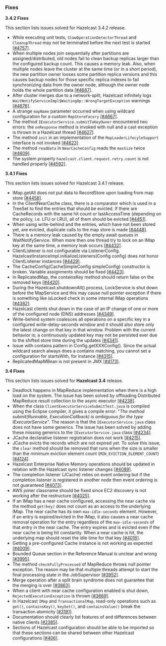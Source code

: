 
### Fixes


**3.4.2 Fixes**

This section lists issues solved for Hazelcast 3.4.2 release.

- While executing unit tests, `SlowOperationDetectorThread` and `CleanupThread` may not be terminated before the next test is started [[#4757]](https://github.com/hazelcast/hazelcast/issues/4757).
- When multiple nodes join sequentially after partitions are assigned/distributed, old nodes fail to clean backup replicas larger than the configured backup count. This causes a memory leak. Also, when multiple nodes leave the cluster at the same time (or in a short period), the new partition owner looses some partition replica versions and this causes backup nodes for those specific replica indexes to fail synchronizing data from the owner node, although the owner node holds the whole partition data [[#4687]](https://github.com/hazelcast/hazelcast/issues/4687).
- After cluster merges due to a network-split, Hazelcast infinitely logs `WaitNotifyServiceImpl$WaitingOp::WrongTargetException` warnings [[#4676]](https://github.com/hazelcast/hazelcast/issues/4676).
- A strange `mapName` parameter occurred when using wildcard configuration for a custom `MapStoreFacory` [[#4667]](https://github.com/hazelcast/hazelcast/issues/4667).
- The method `IExecutorService.submitToKeyOwner` encountered two errors: the `onResponse` method is invoked with null and a cast exception is thrown in a Hazelcast thread [[#4627]](https://github.com/hazelcast/hazelcast/issues/4627).
- The method `init` in an implementation of the `MapLoaderLifecyleSupport` interface is not invoked [[#4623]](https://github.com/hazelcast/hazelcast/issues/4623).
- The method `readData` in `NearCacheConfig` reads the `maxSize` twice [[#4609]](https://github.com/hazelcast/hazelcast/issues/4609).
- The system property `hazelcast.client.request.retry.count` is not handled properly [[#4592]](https://github.com/hazelcast/hazelcast/issues/4592).


**3.4.1 Fixes**

This section lists issues solved for Hazelcast 3.4.1 release.

- IMap.getAll does not put data to RecordStore upon loading from map store [[#4458]](https://github.com/hazelcast/hazelcast/issues/4458).
- In the ClientNearCache class, there is a comparator which is used in a TreeSet to find the entries that should be evicted. If there are CacheRecords with the same hit count or lastAccessTime (depending on the policy, i.e. LFU or LRU), all of them should be evicted [[#4451]](https://github.com/hazelcast/hazelcast/issues/4451).
- When using write-behind and the entries, which have not been stored yet, are evicted, duplicate calls to the map store is made [[#4448]](https://github.com/hazelcast/hazelcast/issues/4448).
- There is a memory leak caused by the empty await queues in WaitNotifyService. When more then one thread try to lock on an IMap key at the same time, a memory leak occurs [[#4432]](https://github.com/hazelcast/hazelcast/issues/4432).
- ClientListener is not configurable via ListenerConfig. HazelcastInstanceImpl.initializeListeners(Config config) does not honor ClientListener instances [[#4429]](https://github.com/hazelcast/hazelcast/issues/4429).
- The CacheConfig(CacheSimpleConfig simpleConfig) constructor is broken. Variable assignments should be fixed [[#4423]](https://github.com/hazelcast/hazelcast/issues/4423).
- In ReplicatedMap, the containsKey method should return false on the removed keys [[#4420]](https://github.com/hazelcast/hazelcast/issues/4420).
- During the Hazelcast.shutdownAll() process, LockService is shut down before the MapService and this may cause null pointer exception if there is something like isLocked check in some internal IMap operations [[#4382]](https://github.com/hazelcast/hazelcast/issues/4382).
- Hazelcast clients shut down in the case of an IP change of one or more of the configured node (DNS) addresses [[#4349]](https://github.com/hazelcast/hazelcast/issues/4349).
- Write-behind system coalesces all operations on a specific key in a configured write-delay-seconds window and it should also store only the latest change on that key in that window. Problem with the current behavior is; a continuously updated key may not be persisted ever due to the shifted store time during the updates [[#4341]](https://github.com/hazelcast/hazelcast/issues/4341).
- Issue with contains pattern in Config.getXXXConfig(). Since the actual wildcard search always does a contains matching, you cannot set a configuration for startsWith, for instance [[#4315]](https://github.com/hazelcast/hazelcast/issues/4315).
- ReplicatedMapMBean is not present in JMX [[#4173]](https://github.com/hazelcast/hazelcast/issues/4173).

**3.4 Fixes**

This section lists issues solved for **Hazelcast 3.4** release.

- Deadlock happens in MapReduce implementation when there is a high load on the system. The issue has been solved by offloading Distributed MapReduce result collection to the async executor [[#4238]](https://github.com/hazelcast/hazelcast/issues/4238).
- When the class `ClientExecutorServiceSubmitTest.java` is compiled using the Eclipse compiler, it gives a compile error: "*The method submit(Runnable, ExecutionCallback) is ambiguous for the type IExecutorService*". The reason is that the `IExecutorService.java` class does not have some generics. The issue has been solved by adding these missing generics to the `IExecutorService.java` class [[#4234]](https://github.com/hazelcast/hazelcast/issues/4234).
- JCache declarative listener registration does not work [[#4215]](https://github.com/hazelcast/hazelcast/issues/4215).
- JCache evicts the records which are not expired yet. To solve this issue, the `clear` method should be removed that runs when the size is smaller than the minimum eviction element count (`MIN_EVICTION_ELEMENT_COUNT`) [[#4124]](https://github.com/hazelcast/hazelcast/issues/4124).
- Hazelcast Enterprise Native Memory operations should be updated in relation with the Hazelcast sync listener changes [[#4089]](https://github.com/hazelcast/hazelcast/issues/4089).
- The completion listener (JCache) relies on event ordering but if the completion listener is registered in another node then event ordering is not guaranteed [[#4073]](https://github.com/hazelcast/hazelcast/issues/4073).
- AWS joiner classname should be fixed since EC2 discovery is not working after the restructure [[#4025]](https://github.com/hazelcast/hazelcast/issues/4025).
- If an IMap has a near cache configured, accessing the near cache via the method `get(key)` does not count as an access to the underlying IMap. The near cache has its own `max-idle-seconds` element. However, if an entry is expired/evicted in the IMap, it also causes a near cache removal operation for the entry regardless of the `max-idle-seconds` of that entry in the near cache. The entry expires and is evicted even if the near cache is being hit constantly. When a near cache is hit, the underlying map should reset the idle time for that key [[#4016]](https://github.com/hazelcast/hazelcast/issues/4016).
- Getting a pre-configured Cache instance is not working as expected [[#4009]](https://github.com/hazelcast/hazelcast/issues/4009).
- Bounded Queue section in the Reference Manual is unclear and wrong [[#3995]](https://github.com/hazelcast/hazelcast/issues/3995).
- The method `checkFullyProcessed` of MapReduce throws null pointer exception. The reason may be that multiple threads attempt to start the final processing state in the JobSupervisor [[#3952]](https://github.com/hazelcast/hazelcast/issues/3952).
- Merge operation after a split brain syndrome does not guarantee that the merging is over [[#3863]](https://github.com/hazelcast/hazelcast/issues/3863).
- When a client with near cache configuration enabled is shut down, `RejectedExecutionException` is thrown [[#3669]](https://github.com/hazelcast/hazelcast/issues/3669).
- In Hazelcast `IMap` and `TransactionalMap`, read-only operations such as `get()`, `containsKey()`, `keySet()`, and `containsValue()` break the transaction atomicity [[#3191]](https://github.com/hazelcast/hazelcast/issues/3191).
- Documentation should clearly list features of and differences between native clients [[#2385]](https://github.com/hazelcast/hazelcast/issues/2385).
- Sections of Hazelcast configuration should be able to be imported so that these sections can be shared between other Hazelcast configurations [[#406]](https://github.com/hazelcast/hazelcast/issues/406).